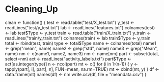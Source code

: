 # Cleaning_Up
clean <- function()  {
    test <- read.table("test/X_test.txt")
    y_test <- readLines("test/y_test.txt") 
    lab <- readLines("features.txt")
    colnames(test) <- lab
    test$Type <- y_test 
    train <- read.table("train/X_train.txt")
    y_train <- readLines("train/y_train.txt")
    colnames(train) <- lab
    train$Type <- y_train
    total <- rbind(test, train)
    type <- total$Type
    name <- colnames(total)
    name1 <- grep("mean", name)
    name2 <- grep("std", name)
    name3 <- grep("Mean", name)
    nm <- c(name1, name2, name3)
    nm <- name[nm] 
    part <- subset(total, select=nm)
    act <- readLines("activity_labels.txt")
    part$Type <- act[as.integer(type)]
    n <- ncol(part)
    mt <- c()
    for (i in 1:(n-1))  {
        y <- tapply(part[, i], part[, n], FUN=mean, na.rm=TRUE)
        mt <- cbind(mt, y)
    }
    df <- data.frame(mt)
    names(df) <- nm
    write.csv(df, file = "meandata.csv")
}

